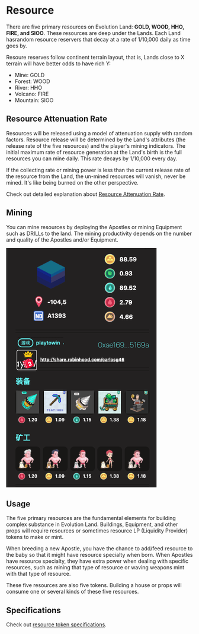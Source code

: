 # Resource

There are five primary resources on Evolution Land: **GOLD, WOOD, HHO, FIRE, and SIOO**.  These resources are deep under the Lands.  Each Land hasrandom resource reservers that decay at a rate of 1/10,000 daily as time goes by.

Resoure reserves follow continent terrain layout, that is, Lands close to X terrain will have better odds to have rich Y:

- Mine: GOLD
- Forest: WOOD
- River: HHO
- Volcano: FIRE
- Mountain: SIOO

## Resource Attenuation Rate

Resources will be released using a model of attenuation supply with random factors. Resource release will be determined by the Land's attributes (the release rate of the five resources) and the player's mining indicators. The initial maximum rate of resource generation at the Land's birth is the full resources you can mine daily. This rate decays by 1/10,000 every day. 

If the collecting rate or mining power is less than the current release rate of the resource from the Land, the un-mined resources will vanish, never be mined. It's like being burned on the other perspective.

Check out detailed explanation about [Resource Attenuation Rate](attenuation.md).


## Mining

You can mine resources by deploying the Apostles or mining Equipment such as DRILLs to the land.  The mining productivity depends on the number and quality of the Apostles and/or Equipment.

![Mining with Gears](../../.gitbook/assets/mining-gear.png)

## Usage

The five primary resources are the fundamental elements for building complex substance in Evolution Land. Buildings, Equipment, and other props will require resources or sometimes resource LP (Liquidity Provider) tokens to make or mint.

When breeding a new Apostle, you have the chance to add/feed resource to the baby so that it might have resource specialty when born. When Apostles have resource specialty, they have extra power when dealing with specific resources, such as mining that type of resource or waving weapons mint with that type of resource.

These five resources are also five tokens. Building a house or props will consume one or several kinds of these five resources. 

## Specifications

Check out [resource token specifications](/getting-started/tokens/resource.md).